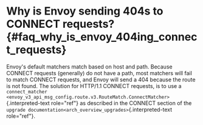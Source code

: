Why is Envoy sending 404s to CONNECT requests? {#faq_why_is_envoy_404ing_connect_requests}
==============================================

Envoy\'s default matchers match based on host and path. Because CONNECT
requests (generally) do not have a path, most matchers will fail to
match CONNECT requests, and Envoy will send a 404 because the route is
not found. The solution for HTTP/1.1 CONNECT requests, is to use a
`connect_matcher <envoy_v3_api_msg_config.route.v3.RouteMatch.ConnectMatcher>`{.interpreted-text
role="ref"} as described in the CONNECT section of the
`upgrade documentation<arch_overview_upgrades>`{.interpreted-text
role="ref"}.
